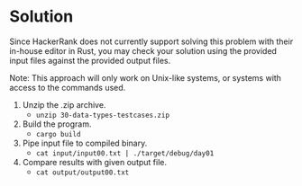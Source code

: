 # Solution
Since HackerRank does not currently support solving this problem with their in-house editor in Rust, you may check your solution using the provided input files against the provided output files.

Note: This approach will only work on Unix-like systems, or systems with access to the commands used.

1. Unzip the .zip archive.
   - `unzip 30-data-types-testcases.zip`
2. Build the program.
   - `cargo build`
3. Pipe input file to compiled binary.
   - `cat input/input00.txt | ./target/debug/day01`
4. Compare results with given output file.
   - `cat output/output00.txt`
